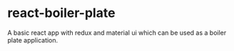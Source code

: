 # react-boiler-plate
A basic react app with redux and material ui which can be used as a boiler plate application.
